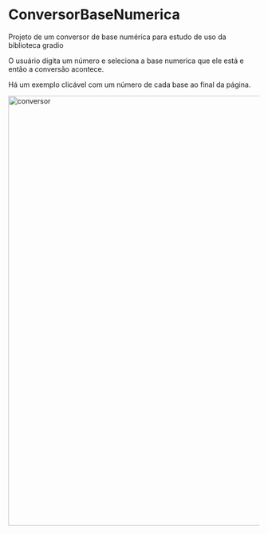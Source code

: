 # ConversorBaseNumerica
Projeto de um conversor de base numérica para estudo de uso da biblioteca gradio

O usuário digita um número e seleciona a base numerica que ele está e então a conversão acontece. 

Há um exemplo clicável com um número de cada base ao final da página. 

<img width="863" alt="conversor" src="https://github.com/thaistudandoo/ConversorBaseNumerica/assets/93918958/6101da1d-09d5-4411-8f88-2451bcfec148">
